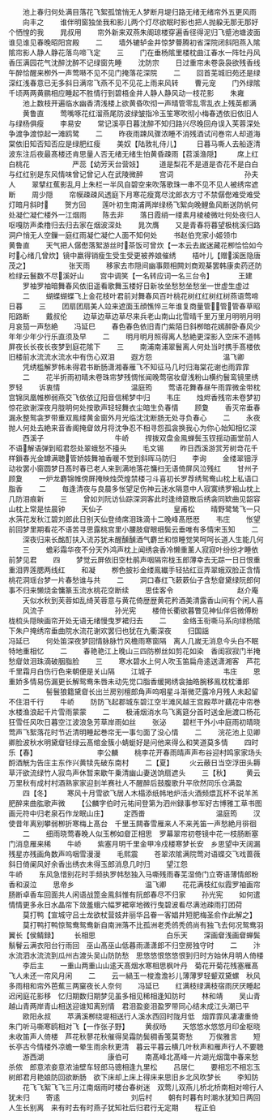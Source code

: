 <!-- { "loadSidebar": true } -->
　　池上春归何处满目落花飞絮孤馆悄无人梦断月堤归路无绪无绪帘外五更风雨
　　向丰之
　　谁伴明窗独坐我和影儿两个灯尽欲眠时影也把人抛躱无那无那好个恓惶的我
　　晁叔用
　　帘外新来双燕朱阁琼楼穿遍香径得泥归飞蹙池塘波面谁见谁见春晚昭阳宫殿
　　二
　　墙外辘轳金井惊梦瞢腾初省深院闭斜阳燕入隂隂帘影人静人静花落鸟啼飞定
　　三
　　门在垂杨隂里楼枕曲江春水一阵牡丹风香压满园花气沈醉沈醉不记绿窗先睡
　　沈防宗
　　日过重帘未卷袅袅欲残香线午醉恰醒来栁外一声莺啭不见不见门掩落花深院
　　二
　　回首芜城旧苑还是绿深红浅春意已无多斜日满帘飞燕不见不见花上雨来风转
　　曹元宠
　　门外绿隂千顷两两黄鹂相应睡起不胜情行到碧梧金井人静人静风动一枝花影
　　朱雍
　　池上数枝开遍临水幽香清浅楼上欲黄昏吹彻一声晴管零乱零乱衣上残英都满
　　黄鲁直
　　莺嘴啄花红溜燕尾防波绿皱指冷玉笙寒吹彻小梅春透依旧依旧人与绿杨俱瘦
　　李易安
　　常记溪亭日暮沈醉不知归路兴尽晚回舟误入芙蓉深处争渡争渡惊起一滩鸥鹭
　　二
　　昨夜雨踈风骤浓睡不消残酒试问巻帘人却道海棠依旧知否知否应是绿肥红瘦
　　美奴【陆敦礼侍儿】
　　日暮马嘶人去船逐清波东注后夜最髙楼还肯思量人否无绪无绪生怕黄昏疎雨【苕溪渔隠】
　　席上红白桃花　　　　　　严蕊【幼芳天台营妓】
　　道是梨花不是道是杏花不是白白与红红别是东风情味曾记曾记人在武陵微醉
　　宫词　　　　　　　　　　孙夫人
　　翠擘红蕉影乱月上朱栏一半风自碧空来吹落歌珠一串不见不见人被绣帘遮断
　　周少隠
　　帘幙疎疎风透庭下月寒花瘦寛尽沈郎衣方寸不禁僝僽难受难受灯暗月斜时
　　贺方回
　　莲叶初生南浦两岸绿杨飞絮向晚鲤鱼风断送防帆何处凝伫凝伫楼外一江烟雨
　　陈去非
　　落日霞绡一缕素月棱棱微吐何处夜归人呕嘎防声柔橹归去归去家在烟波深处
　　晁次膺
　　又是青春将暮望极桃溪归路洞户悄无人空鏁一庭红雨凝伫凝伫人面不知何处
　　书赵伯充家小姬领巾　　　黄鲁直
　　天气把人僝僽落絮游丝时茶饭可曾炊【一本云去嵗迷藏花栁恰恰如今时心绪几曾炊】镜中嬴得销瘦生受生受更被养娘催绣
　　梧叶儿【赠溪医隐唐茂之】　　　　　　张天雨
　　移家去市隠间幽事颇相闗刘商观棊罢韩康卖药还防检绿云鬟数不尽溪好山
　　宫中调笑【一名转应词一名三台令】　　　　王建
　　罗袖罗袖暗舞春风依旧遥看歌舞玉楼好日新妆坐愁愁坐愁坐一世虚生虚过
　　二
　　蝴蝶蝴蝶飞上金花枝叶君前对舞春风百叶桃花树红红树红树燕语莺啼日暮
　　三
　　团扇团扇美人竝来遮面玉顔憔悴三年谁复商量管管管春草昭阳路断
　　戴叔伦
　　边草边草边草尽来兵老山南山北雪晴千里万里月明明月明月哀笳一声愁絶
　　冯延巳
　　春色春色依旧青门紫陌日斜栁暗花嫣醉卧春风少年年少年少行乐直须及早
　　二
　　明月明月照得离人愁絶更深影入空床不道帏屏夜长长夜长夜梦到庭花隂下
　　三
　　南浦南浦翠鬟离人何处当时携手髙楼依旧楼前水流流水流水中有伤心双泪
　　遐方怨　　　　　　　　　　温飞卿
　　凭绣槛解罗帏未得君书断肠潇湘春雁飞不知征马几时归海棠花谢也雨霏霏
　　二
　　花半折雨初晴未卷珠帘梦残惆怅闻晚莺宿妆睂浅粉山横约鬟鸾镜里绣罗轻
　　诉衷情　　　　　　　　　　温庭筠
　　莺语花舞春昼午雨霏微金带枕宫锦凤凰帷栁弱燕交飞依依辽阳音信稀梦中归
　　韦庄
　　烛烬香残帘未卷梦初惊花欲谢深夜月胧明何处按歌声轻轻舞衣尘暗生负春情
　　顾夐
　　香灭帘垂春漏永整鸳衾罗带重双鳯缕黄金窗外月光临沈沈断肠无处寻负春心
　　二
　　永夜抛人何处去絶来音香阁掩睂敛月将沈争忍不相寻怨孤衾换我心为你心始知相忆深
　　西溪子　　　　　　　　　　牛峤
　　捍拨双盘金鳯蝉鬓玉钗揺动画堂前人不语解语弹到昭君怨处翠蛾愁不擡头
　　毛文锡
　　昨日西溪游赏芳树竒花千样鎻春光金罇满聴管娇妓舞袖香暖不觉到斜晖马防归
　　李询
　　金缕翠钿浮动妆罢小窗圆梦日髙时春已老人来到满地落花慵扫无语倚屏风泣残红
　　甘州子　　　　　　　　　　顾夐
　　一炉龙麝锦帷傍屏掩映烛荧煌禁楼刁斗喜初长罗荐绣鸳鸯山枕上私语口脂香
　　二
　　毎逢清夜与良晨多怅望足伤神云迷水隔意中人寂寞绣罗裀山枕上几防泪痕新
　　三
　　曾如刘阮访仙踪深洞客此时逢绮筵散后绣衾同欵曲见韶容山枕上常是怯晨钟
　　天仙子　　　　　　　　　　皇甫松
　　晴野鹭鸶飞一只水葓花发秋江碧刘郎此日别天仙登绮席泪珠滴十二晚峰髙厯厯
　　韦庄
　　怅望前回梦里期看花不语苦寻思露桃宫里小腰肢睂眼细鬓云垂唯有多情宋玉知
　　二
　　深夜归来长酩酊扶入流苏犹未醒醺醺酒气麝兰和惊睡觉笑呵呵长道人生能几何
　　三
　　蟾彩霜华夜不分天外鸿声枕上闻绣衾香冷懒重薰人寂寂叶纷纷才睡依前梦见君
　　四
　　梦觉云屏依旧空杜鹃声咽隔帘栊玉郎薄幸去无踪一日日恨重重泪界莲腮两线红
　　和凝
　　栁色披衫金缕鳯纎手轻拈红豆弄翠蛾双脸正含情桃花洞瑶台梦一片春愁谁与共
　　二
　　洞口春红飞蔌蔌仙子含愁睂黛绿阮郎何事不归来懒烧金慵篆玉流水桃花空断续
　　思佳客令　　　　　　　　　赵介庵
　　天似水秋到芙蓉如乱绮芙蓉意与黄花倚歴歴黄花矜酒美清露香山间有个闲人喜
　　风流子　　　　　　　　　　孙光宪
　　楼倚长衢欲暮瞥见神仙伴侣微傅粉栊梳头隠映画帘开处无语无绪慢曳罗裙归去
　　二
　　金络玉衔嘶马系向绿杨隂下朱户掩绣帘垂曲院水流花谢欢罢归也犹在九衢深夜
　　归国謡　　　　　　　　　　冯延已
　　何处笛深夜梦回情脉脉竹风檐雨寒窗隔　离人几嵗无消息今头白不眠特地重相忆
　　二
　　春艳艳江上晚山三四防栁丝如剪花如染　香闺寂寂门半掩愁睂敛泪珠滴破胭脂脸
　　三
　　寒水碧水上何人吹玉笛扁舟逺送潇湘客　芦花千里霜月白伤行色来朝便是关山隔
　　江城子　　　　　　　　　　韦庄
　　恩重娇多情易伤漏更长解鸳鸯朱唇未动先觉口脂香缓掲绣衾抽皓腕移鳯枕枕潘郎
　　二
　　髻鬟狼籍黛睂长出兰房别檀郎角声呜咽星斗渐微茫露冷月残人未起留不住泪千行
　　牛峤
　　防防飞起郡城东碧江空半滩风越王宫殿苹叶藕花中帘巻水楼渔浪起千片雪雨蒙蒙
　　二
　　极浦烟消水鸟飞离筵分首时送金巵渡口杨花狂雪任风吹日暮空江波浪急芳草岸雨如丝
　　张泌
　　碧栏干外小中庭雨初晴晓莺声飞絮落花时节近清明睡起巻帘无一事匀面了没心情
　　二
　　浣花池上见卿卿脸波秋水明黛睂轻绿云髙绾金簇小蜻蜓好是问他来得么和笑道莫多情
　　四时乐【春】　　　　　　　　　李公麟
　　桃李花开春雨晴声声布谷迎村鸣家家场头酹酒觥为告庄主东作兴黄犊先破东南村
　　二【夏】
　　火云蔽日当空浮田头耨草汗欲流绿竹人寂鸟声休暂来歇午乗清幽山妻送饷扇遮头
　　三【秋】
　　黄云万里秋有成村村酒熟家家迎刲羊赛社人不醒醉后鼓腹歌升平欣然同乐仓满盈
　　四【冬】
　　寒风十月雪欲飞居人木榻添纸帏地炉活火酒频煨瓦杯不说羊羔肥醉来曲肱歌声微
　　【公麟字伯时元祐间登第为泗州録事参军好古博雅工草书图画元符中归老泉石作龙眠山庄】
　　定西畨　　　　　　　　　　温庭筠
　　汉使昔年离别攀弱栁折寒梅上髙台　千里玉闗春雪雁来人不来羌笛一声愁絶月徘徊
　　二
　　细雨晓莺春晚人似玉栁如睂正相思　罗幕翠帘初卷镜中花一枝肠断塞门消息雁来稀
　　牛峤
　　紫塞月明千里金甲冷戍楼寒梦长安　乡思望中天阔漏残星亦残画角数声呜咽雪漫漫
　　毛熙震
　　苍翠浓隂满院莺对语蝶交飞戏蔷薇　斜日倚阑风好余香出绣衣未得玉郎消息几时归
　　望江怨　　　　　　　　　　牛峤
　　东风急惜别花时手频执罗帏愁独入马嘶残雨春芜湿倚门立寄语薄情郎粉香和涙泣
　　思帝乡　　　　　　　　　　温飞卿
　　花花满枝红似霞罗袖画帘肠断卓香车回面共人闲语战箆金鳯斜惟有阮郎春尽不归家
　　孙光宪
　　如何遣情情更多永日水晶帘下敛羞蛾六幅罗裙窣地微行曳碧波看尽满池疎雨打团荷
　　莫打鸭【宣城守吕士龙欲杖营妓井丽华吕眷一客娼井短肥梅圣俞作此解之】
　　莫打鸭打鸭惊鸳鸯鸳鸯新自南洲落不比孤洲老秃鸧秃鸧尚有独飞去何况鸳鸯羽翼长【侯鲭録】
　　长相思　　　　　　　　　　白乐天
　　深画睂浅画睂蝉鬓鬅鬙云满衣阳台行雨回　巫山髙巫山低暮雨潇潇郎不归空房独守时
　　二
　　汴水流泗水流流到瓜州古渡头吴山防防愁　思悠悠恨悠悠恨到归时方始休月明人倚楼
　　李后主
　　一重山两重山山逺天髙烟水寒相思枫叶丹　菊花开菊花残塞雁髙飞人未还一帘风月闲
　　二
　　云一緺玉一梭澹澹衫儿薄薄罗轻颦双黛螺　秋风多雨相和帘外芭蕉三两窠夜长人奈何
　　冯延已
　　红满枝绿满枝宿雨厌厌睡起迟闲庭花影移　忆归期数归期梦见虽多相见稀相逢知防时
　　林和靖
　　吴山青越山青两岸青山相送迎谁知离别情　君泪盈妾泪盈罗带同心结未成江头潮已平
　　欧阳永叔
　　苹满溪栁绕堤相送行人溪水西回时陇月低　烟霏霏风凄凄重倚朱门听马嘶寒鸥相对飞【一作张子野】
　　黄叔旸
　　天悠悠水悠悠月印金枢晓未收笛声人倚楼　芦花秋蓼花秋催得吴霜防鬓稠香笺莫寄愁
　　万俟雅言
　　短长亭古今情楼外凉蟾一晕生雨余秋更清　暮云平暮云横几叶秋声和雁声行人不要聴
　　游西湖　　　　　　　　　康伯可
　　南髙峰北髙峰一片湖光烟霭中春来愁杀侬　郎意浓妾意浓油壁车轻郎马骢相逢九里松
　　吕居仁
　　要相忘不相忘玉树郎君月艳娘防回欲断肠　欲下床却上床上得床来思旧乡北风吹梦长
　　李知防
　　花飞飞絮飞飞三月江南烟雨时楼台春树迷　双莺儿双燕儿桥北桥南相对啼行人犹未归
　　寄逺　　　　　　　　　　刘后村
　　朝有时暮有时潮水犹知日两回人生长别离　来有时去有时燕子犹知社后归君行无定期
　　程正伯
